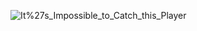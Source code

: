 ![It%27s_Impossible_to_Catch_this_Player](https://github.com/user-attachments/assets/1d48e9e8-982e-42a1-9a06-b676471bb5d9)

